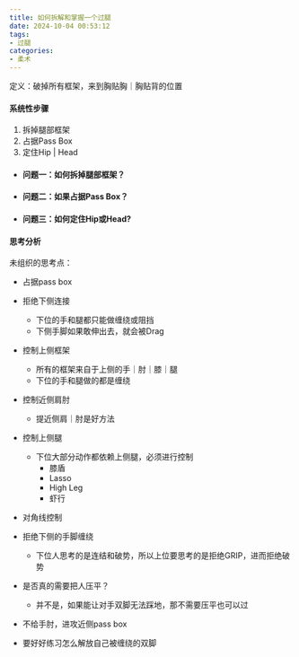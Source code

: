 ```yaml
---
title: 如何拆解和掌握一个过腿
date: 2024-10-04 00:53:12
tags:
- 过腿
categories:
- 柔术
---
```


定义：破掉所有框架，来到胸贴胸｜胸贴背的位置

#### 系统性步骤

1. 拆掉腿部框架
2. 占据Pass Box
3. 定住Hip | Head



- #### 问题一：如何拆掉腿部框架？

- #### 问题二：如果占据Pass Box？

- #### 问题三：如何定住Hip或Head?



#### 思考分析

未组织的思考点：

- 占据pass box
- 拒绝下侧连接
  - 下位的手和腿都只能做缠绕或阻挡
  - 下侧手脚如果敢伸出去，就会被Drag
- 控制上侧框架
  - 所有的框架来自于上侧的手｜肘｜膝｜腿
  - 下位的手和腿做的都是缠绕
- 控制近侧肩肘
  - 提近侧肩｜肘是好方法
- 控制上侧腿
  - 下位大部分动作都依赖上侧腿，必须进行控制
    - 膝盾
    - Lasso
    - High Leg
    - 虾行
- 对角线控制
- 拒绝下侧的手脚缠绕
  - 下位人思考的是连结和破势，所以上位要思考的是拒绝GRIP，进而拒绝破势
- 是否真的需要把人压平？
  - 并不是，如果能让对手双脚无法踩地，那不需要压平也可以过





- 不给手肘，进攻近侧pass box
- 要好好练习怎么解放自己被缠绕的双脚





